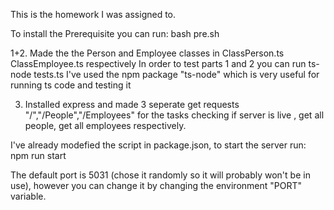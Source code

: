 This is the homework I was assigned to.

To install the Prerequisite you can run: 
    bash pre.sh

1+2. Made the the Person and Employee classes in ClassPerson.ts ClassEmployee.ts respectively
In order to test parts 1 and 2 you can run
    ts-node tests.ts
I've used the npm package "ts-node" which is very useful for running ts code and testing it

3. Installed express and made 3 seperate get requests "/","/People","/Employees" for the tasks checking if server is live , get all people, get all employees respectively.

I've already modefied the script in package.json, to start the server run:
    npm run start

The default port is 5031 (chose it randomly so it will probably won't be in use), however you can change it by changing the environment "PORT" variable.
